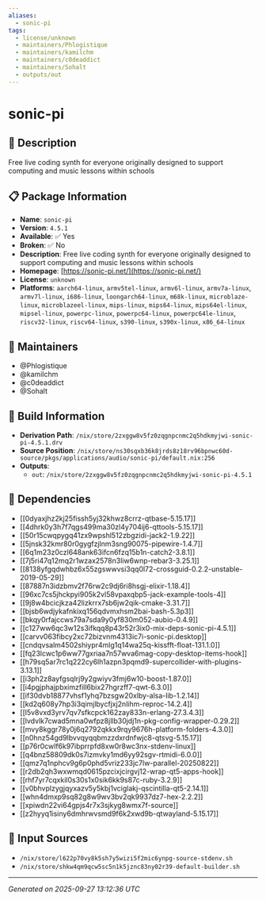 ```yaml
---
aliases:
  - sonic-pi
tags:
  - license/unknown
  - maintainers/Phlogistique
  - maintainers/kamilchm
  - maintainers/c0deaddict
  - maintainers/Sohalt
  - outputs/out
---
```


# sonic-pi

## 📝 Description

Free live coding synth for everyone originally designed to support computing and music lessons within schools

## 📋 Package Information

- **Name**: `sonic-pi`
- **Version**: `4.5.1`
- **Available**: ✅ Yes
- **Broken**: ✅ No
- **Description**: Free live coding synth for everyone originally designed to support computing and music lessons within schools
- **Homepage**: [https://sonic-pi.net/](https://sonic-pi.net/)
- **License**: `unknown`
- **Platforms**: `aarch64-linux`, `armv5tel-linux`, `armv6l-linux`, `armv7a-linux`, `armv7l-linux`, `i686-linux`, `loongarch64-linux`, `m68k-linux`, `microblaze-linux`, `microblazeel-linux`, `mips-linux`, `mips64-linux`, `mips64el-linux`, `mipsel-linux`, `powerpc-linux`, `powerpc64-linux`, `powerpc64le-linux`, `riscv32-linux`, `riscv64-linux`, `s390-linux`, `s390x-linux`, `x86_64-linux`
## 👥 Maintainers

- @Phlogistique
- @kamilchm
- @c0deaddict
- @Sohalt


## 🔧 Build Information

- **Derivation Path**: `/nix/store/2zxggw8v5fz0zqgnpcnmc2q5hdkmyjwi-sonic-pi-4.5.1.drv`
- **Source Position**: `/nix/store/ns30sqxb36k8jrds8z18rv96bpnwc60d-source/pkgs/applications/audio/sonic-pi/default.nix:256`
- **Outputs**:
  - `out`:  `/nix/store/2zxggw8v5fz0zqgnpcnmc2q5hdkmyjwi-sonic-pi-4.5.1`

## 🔗 Dependencies

- [[0dyaxjhz2kj25fissh5yj32khwz8crrz-qtbase-5.15.17]]
- [[4dhrk0y3h7f7qgs499ma30zl4y704ij6-qttools-5.15.17]]
- [[50r15cwqpygq41zx9wpshl512zbgzidi-jack2-1.9.22]]
- [[5jnsk32kmr80r0gygfzjlnm3sng90075-pipewire-1.4.7]]
- [[6q1m23z0czl648ank63ifcn6fzq15b1n-catch2-3.8.1]]
- [[7j5ri47q12mq2r1wzax2578n3liw6wnp-rebar3-3.25.1]]
- [[8138yfgqdwhbz6x55zgswwvsi3qq0l72-crossguid-0.2.2-unstable-2019-05-29]]
- [[87887n3idzbmv2f76rw2c9dj6ri8hsgj-elixir-1.18.4]]
- [[96xc7cs5jhckpyi905k2vl58vpaxqbp5-jack-example-tools-4]]
- [[9j8w4bcicjkza42lizkrrx7sb6jw2qik-cmake-3.31.7]]
- [[bjsb6wdjykafnkixq156qdvmxhsm2bai-bash-5.3p3]]
- [[bkqy0rfajccws79a7sda9y0yf830m052-aubio-0.4.9]]
- [[c127ww6qc3w12s3ifkqq8p43r52r3ix0-mix-deps-sonic-pi-4.5.1]]
- [[carvv063fibcy2xc72bizvnm4313ic7i-sonic-pi.desktop]]
- [[cndqvsalm4502shiypr4mlg1q14wa25q-kissfft-float-131.1.0]]
- [[fq23lcwc1p6ww77gxriaa7n57wva6mag-copy-desktop-items-hook]]
- [[h79sq5ar7rc1q222cy6lh1azpn3pqmd9-supercollider-with-plugins-3.13.1]]
- [[i3ph2z8ayfgsqlrj9y2gwiyv3fmj6w10-boost-1.87.0]]
- [[i4pgjphajpbximzfill6bix27hgrzff7-qwt-6.3.0]]
- [[if30dvb18877vhsf1yhq7bzsgw20xlby-alsa-lib-1.2.14]]
- [[kd2q608y7hp3i3qimjlbycfjxj2nlihm-reproc-14.2.4]]
- [[l5v8vxd3yrv7qv7sfkcpck162zay833n-erlang-27.3.4.3]]
- [[lvdvlk7cwad5mna0wfpz8jllb30jdj1n-pkg-config-wrapper-0.29.2]]
- [[mvy8kggr78y0j6q2792qkkx9rqy9676h-platform-folders-4.3.0]]
- [[n0hnz54gd9lbvvqyqqbmzzdxrdnfwjc8-qtsvg-5.15.17]]
- [[p76r0cwlf6k97ibprrpfd8xw0r8wc3nx-stdenv-linux]]
- [[q4bnz58809dk0s7izmvky1md6yy92sgv-rtmidi-6.0.0]]
- [[qmz7q1nphcv9g6p0phd5vriz233jc7lw-parallel-20250822]]
- [[r2db2qh3wxwmqd0615pzcixjcirgvj12-wrap-qt5-apps-hook]]
- [[rhf7yr7cqxkil0s30s1x0sik6kk9s87c-ruby-3.2.9]]
- [[v0bhvplzygjqyxazv5y5kbj1vciglakj-qscintilla-qt5-2.14.1]]
- [[whn4dmxp9sq82g8w9wv3bv2qk9937dz7-hex-2.2.2]]
- [[xpiwdn22vi64gpjs4r7x3sjkyg8wmx7f-source]]
- [[z2hyyq1isiny6dmhrwvsmd9f6k2xwd9b-qtwayland-5.15.17]]

## 📁 Input Sources

- `/nix/store/l622p70vy8k5sh7y5wizi5f2mic6ynpg-source-stdenv.sh`
- `/nix/store/shkw4qm9qcw5sc5n1k5jznc83ny02r39-default-builder.sh`

---
*Generated on 2025-09-27 13:12:36 UTC*
